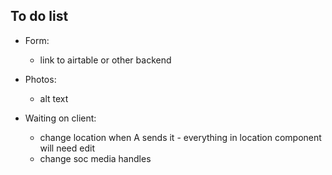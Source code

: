 ## To do list

- Form:

  - link to airtable or other backend

- Photos:

  - alt text

- Waiting on client:

  - change location when A sends it - everything in location component will need edit
  - change soc media handles
